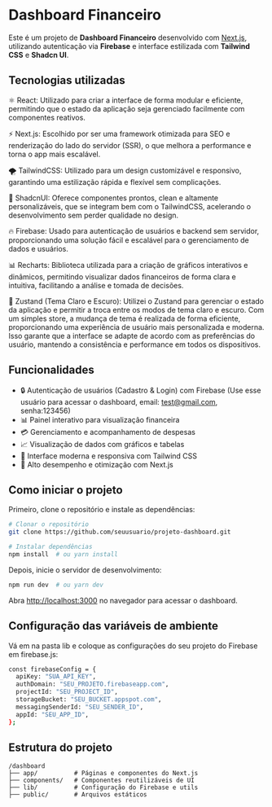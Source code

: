 # Dashboard Financeiro

Este é um projeto de **Dashboard Financeiro** desenvolvido com [Next.js](https://nextjs.org), utilizando autenticação via **Firebase** e interface estilizada com **Tailwind CSS** e **Shadcn UI**.

## Tecnologias utilizadas

⚛️ React: Utilizado para criar a interface de forma modular e eficiente, permitindo que o estado da aplicação seja gerenciado facilmente com componentes reativos.

⚡ Next.js: Escolhido por ser uma framework otimizada para SEO e renderização do lado do servidor (SSR), o que melhora a performance e torna o app mais escalável.

🌪️ TailwindCSS: Utilizado para um design customizável e responsivo, garantindo uma estilização rápida e flexível sem complicações.

🎨 ShadcnUI: Oferece componentes prontos, clean e altamente personalizáveis, que se integram bem com o TailwindCSS, acelerando o desenvolvimento sem perder qualidade no design.

🔥 Firebase: Usado para autenticação de usuários e backend sem servidor, proporcionando uma solução fácil e escalável para o gerenciamento de dados e usuários.

📊 Recharts: Biblioteca utilizada para a criação de gráficos interativos e dinâmicos, permitindo visualizar dados financeiros de forma clara e intuitiva, facilitando a análise e tomada de decisões.

🌙 Zustand (Tema Claro e Escuro): Utilizei o Zustand para gerenciar o estado da aplicação e permitir a troca entre os modos de tema claro e escuro. Com um simples store, a mudança de tema é realizada de forma eficiente, proporcionando uma experiência de usuário mais personalizada e moderna. Isso garante que a interface se adapte de acordo com as preferências do usuário, mantendo a consistência e performance em todos os dispositivos.

## Funcionalidades

- 🔒 Autenticação de usuários (Cadastro & Login) com Firebase (Use esse usuário para acessar o dashboard, email: test@gmail.com, senha:123456)
- 📊 Painel interativo para visualização financeira
- 💳 Gerenciamento e acompanhamento de despesas
- 📈 Visualização de dados com gráficos e tabelas
- 🎨 Interface moderna e responsiva com Tailwind CSS
- 🚀 Alto desempenho e otimização com Next.js

## Como iniciar o projeto

Primeiro, clone o repositório e instale as dependências:

```bash
# Clonar o repositório
git clone https://github.com/seuusuario/projeto-dashboard.git

# Instalar dependências
npm install  # ou yarn install
```

Depois, inicie o servidor de desenvolvimento:

```bash
npm run dev  # ou yarn dev
```

Abra [http://localhost:3000](http://localhost:3000) no navegador para acessar o dashboard.

## Configuração das variáveis de ambiente

Vá em na pasta lib e coloque as configurações do seu projeto do Firebase em firebase.js:

```bash
const firebaseConfig = {
  apiKey: "SUA_API_KEY",
  authDomain: "SEU_PROJETO.firebaseapp.com",
  projectId: "SEU_PROJECT_ID",
  storageBucket: "SEU_BUCKET.appspot.com",
  messagingSenderId: "SEU_SENDER_ID",
  appId: "SEU_APP_ID",
};
```

## Estrutura do projeto

```
/dashboard
├── app/          # Páginas e componentes do Next.js
├── components/   # Componentes reutilizáveis de UI
├── lib/          # Configuração do Firebase e utils
├── public/       # Arquivos estáticos
```

